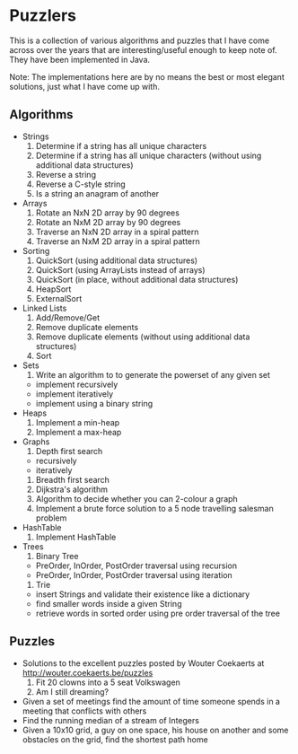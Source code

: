# Puzzlers

This is a collection of various algorithms and puzzles that I have come across over the years that are interesting/useful enough to keep note of.
They have been implemented in Java.

Note: The implementations here are by no means the best or most elegant solutions, just what I have come up with.

## Algorithms

* Strings
  1. Determine if a string has all unique characters
  1. Determine if a string has all unique characters (without using additional data structures)
  1. Reverse a string
  1. Reverse a C-style string
  1. Is a string an anagram of another
* Arrays
  1. Rotate an NxN 2D array by 90 degrees
  1. Rotate an NxM 2D array by 90 degrees
  1. Traverse an NxN 2D array in a spiral pattern
  1. Traverse an NxM 2D array in a spiral pattern
* Sorting
  1. QuickSort (using additional data structures)
  1. QuickSort (using ArrayLists instead of arrays)
  1. QuickSort (in place, without additional data structures)
  1. HeapSort
  1. ExternalSort
* Linked Lists
  1. Add/Remove/Get
  1. Remove duplicate elements
  1. Remove duplicate elements (without using additional data structures)
  1. Sort
* Sets
  1. Write an algorithm to to generate the powerset of any given set
    * implement recursively
    * implement iteratively
    * implement using a binary string
* Heaps
  1. Implement a min-heap
  2. Implement a max-heap
* Graphs
  1. Depth first search
    * recursively
    * iteratively
  1. Breadth first search
  1. Dijkstra's algorithm
  1. Algorithm to decide whether you can 2-colour a graph
  1. Implement a brute force solution to a 5 node travelling salesman problem
* HashTable
  1. Implement HashTable
* Trees
  1. Binary Tree
    * PreOrder, InOrder, PostOrder traversal using recursion
    * PreOrder, InOrder, PostOrder traversal using iteration
  1. Trie
    * insert Strings and validate their existence like a dictionary
    * find smaller words inside a given String 
    * retrieve words in sorted order using pre order traversal of the tree

## Puzzles

* Solutions to the excellent puzzles posted by Wouter Coekaerts at http://wouter.coekaerts.be/puzzles
  1. Fit 20 clowns into a 5 seat Volkswagen
  1. Am I still dreaming?
* Given a set of meetings find the amount of time someone spends in a meeting that conflicts with others
* Find the running median of a stream of Integers
* Given a 10x10 grid, a guy on one space, his house on another and some obstacles on the grid, find the shortest path home